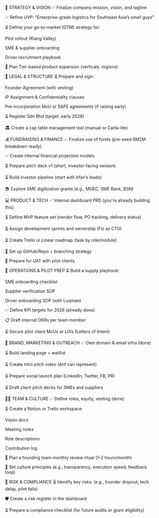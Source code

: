 🧠 STRATEGY & VISION
✅ Finalize company mission, vision, and tagline

✅ Refine UVP: “Enterprise-grade logistics for Southeast Asia’s small guys”

⏳ Define your go-to-market (GTM) strategy for:

Pilot rollout (Klang Valley)

SME & supplier onboarding

Driver recruitment playbook

🎯 Plan Tier-based product expansion (verticals, regions)

📄 LEGAL & STRUCTURE
⏳ Prepare and sign:

Founder Agreement (with vesting)

IP Assignment & Confidentiality clauses

Pre-incorporation MoU or SAFE agreements (if raising early)

⏳ Register Sdn Bhd (target: early 2026)

🏛️ Create a cap table management tool (manual or Carta-lite)

💰 FUNDRAISING & FINANCE
✅ Finalize use of funds (pre-seed RM2M breakdown ready)

✅ Create internal financial projection models

⏳ Prepare pitch deck v1 (short, investor-facing version)

⏳ Build investor pipeline (start with Irfan’s leads)

📚 Explore SME digitization grants (e.g., MDEC, SME Bank, BSN)

💻 PRODUCT & TECH
✅ Internal dashboard PRD (you're already building this)

⏳ Define MVP feature set (vendor flow, PO tracking, delivery status)

⏳ Assign development sprints and ownership (Fiz as CTO)

⏳ Create Trello or Linear roadmap (task by role/module)

🔐 Set up GitHub/Repo + branching strategy

🧪 Prepare for UAT with pilot clients

🔧 OPERATIONS & PILOT PREP
⏳ Build a supply playbook:

SME onboarding checklist

Supplier verification SOP

Driver onboarding SOP (with Luqman)

✅ Define KPI targets for 2026 (already done)

📋 Draft internal OKRs per team member

⏳ Secure pilot client MoUs or LOIs (Letters of Intent)

📢 BRAND, MARKETING & OUTREACH
✅ Own domain & email infra (done)

⏳ Build landing page + waitlist

⏳ Create intro pitch video (Arif can represent)

⏳ Prepare social launch plan (LinkedIn, Twitter, FB, PR)

⏳ Draft client pitch decks for SMEs and suppliers

🧑‍💼 TEAM & CULTURE
✅ Define roles, equity, vesting (done)

⏳ Create a Notion or Trello workspace:

Vision docs

Meeting notes

Role descriptions

Contribution log

📆 Plan a founding team monthly review ritual (1–2 hours/month)

🌱 Set culture principles (e.g., transparency, execution speed, feedback loop)

🔐 RISK & COMPLIANCE
⏳ Identify key risks: (e.g., founder dropout, tech delay, pilot fails)

🛡️ Create a risk register in the dashboard

⏳ Prepare a compliance checklist (for future audits or grant eligibility)